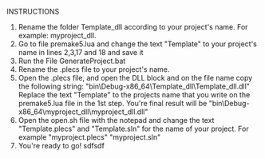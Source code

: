 INSTRUCTIONS
1. Rename the folder Template_dll according to your project's name. For example: myproject_dll.  
1. Go to file premake5.lua and change the text "Template" to your project's name in lines 2,3,17 and 18 and save it
2. Run the File GenerateProject.bat
3. Rename the .plecs file to your project's name.
4. Open the .plecs file, and open the DLL block and on the file name copy the following string: "bin\Debug-x86_64\Template_dll\Template_dll.dll" Replace the text "Template" to the projects name that you write on the premake5.lua file in the 1st step. You're final result will be "bin\Debug-x86_64\myproject_dll\myproject_dll.dll"
5. Open the open.sh file with the notepad and change the text "Template.plecs" and "Template.sln"  for the name of your project. For example "myproject.plecs" "myproject.sln"
5. You're ready to go!
		sdfsdf